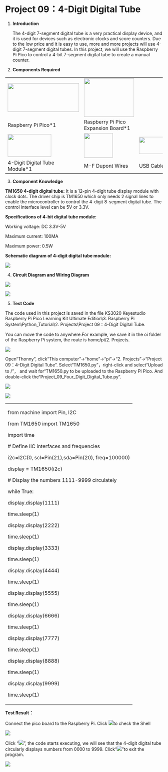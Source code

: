 # Project 09：4-Digit Digital Tube

1.  **Introduction**
    
    The 4-digit 7-segment digital tube is a very practical display
    device, and it is used for devices such as electronic clocks and
    score counters. Due to the low price and it is easy to use, more and
    more projects will use 4-digit 7-segment digital tubes. In this
    project, we will use the Raspberry Pi Pico to control a 4-bit
    7-segment digital tube to create a manual counter.

<!-- end list -->

2.  **Components Required**

<table>
<tbody>
<tr class="odd">
<td><img src="https://raw.githubusercontent.com/keyestudio/KS3020-KS3020F-Keyestudio-Raspberry-Pi-Pico-Ultimate-Starter-Kit-Raspberry-Pi/master/media/b18fe281156b29c44796f72222718d58.jpeg" style="width:2.37431in;height:0.94514in" /></td>
<td><img src="https://raw.githubusercontent.com/keyestudio/KS3020-KS3020F-Keyestudio-Raspberry-Pi-Pico-Ultimate-Starter-Kit-Raspberry-Pi/master/media/bbed91c0b45fcafc7e7163bfeabf68f9.png" style="width:1.67014in;height:1.28472in" /></td>
<td></td>
</tr>
<tr class="even">
<td>Raspberry Pi Pico*1</td>
<td>Raspberry Pi Pico Expansion Board*1</td>
<td></td>
</tr>
<tr class="odd">
<td><img src="https://raw.githubusercontent.com/keyestudio/KS3020-KS3020F-Keyestudio-Raspberry-Pi-Pico-Ultimate-Starter-Kit-Raspberry-Pi/master/media/f65653a12f286475b4365035aa12c7c0.png" style="width:1.45208in;height:0.74653in" /></td>
<td><img src="https://raw.githubusercontent.com/keyestudio/KS3020-KS3020F-Keyestudio-Raspberry-Pi-Pico-Ultimate-Starter-Kit-Raspberry-Pi/master/media/ece3c38dc9a9e6428b122481d6bb0d4d.png" style="width:0.9625in;height:0.81319in" /></td>
<td><img src="https://raw.githubusercontent.com/keyestudio/KS3020-KS3020F-Keyestudio-Raspberry-Pi-Pico-Ultimate-Starter-Kit-Raspberry-Pi/master/media/7dcbd02995be3c142b2f97df7f7c03ce.png" style="width:1.05903in;height:0.56667in" /></td>
</tr>
<tr class="even">
<td>4-Digit Digital Tube Module*1</td>
<td>M-F Dupont Wires</td>
<td>USB Cable*1</td>
</tr>
</tbody>
</table>

3.  **Component Knowledge**

**TM1650 4-digit digital tube:** It is a 12-pin 4-digit tube display
module with clock dots. The driver chip is TM1650 which only needs 2
signal lines to enable the microcontroller to control the 4-digit
8-segment digital tube. The control interface level can be 5V or 3.3V.

**Specifications of 4-bit digital tube module:**

Working voltage: DC 3.3V-5V

Maximum current: 100MA

Maximum power: 0.5W

**Schematic diagram of 4-digit digital tube module:**

![](/media/5f400887c90fc00098a3e77beca656ef.png)

4.  **Circuit Diagram and Wiring Diagram**

![](/media/80f5738cf821288fff6ba0aba11fc453.png)

![](/media/39b708e69b2fb10057b71fe2321584b2.png)

5.  **Test Code**

The code used in this project is saved in the file KS3020 Keyestudio
Raspberry Pi Pico Learning Kit Ultimate Edition\\3. Raspberry Pi
System\\Python\_Tutorial\\2. Projects\\Project 09：4-Digit Digital Tube.

You can move the code to anywhere.For example, we save it in the oi
folder of the Raspberry Pi system, the route is home/pi/2. Projects.

![](/media/ae27830403a2f741aa9b725e5324c215.png)

Open“Thonny”, click“This computer”→“home”→“pi”→“2. Projects”→“Project
09：4-Digit Digital Tube”. Select“TM1650.py”，right-click and
select“Upload to /”， and wait for“TM1650.py to be uploaded to the
Raspberry Pi Pico. And double-click
the“Project\_09\_Four\_Digit\_Digital\_Tube.py”.

![](/media/b6b6e85a9064a5b0bfcc601a07d6fede.png)

![](/media/026f71bc46b2210cda1d47d540466428.png)

<table>
<tbody>
<tr class="odd">
<td><p>from machine import Pin, I2C</p>
<p>from TM1650 import TM1650</p>
<p>import time</p>
<p># Define IIC interfaces and frequencies</p>
<p>i2c=I2C(0, scl=Pin(21),sda=Pin(20), freq=100000)</p>
<p>display = TM1650(i2c)</p>
<p># Display the numbers 1111-9999 circulately</p>
<p>while True:</p>
<p>display.display(1111)</p>
<p>time.sleep(1)</p>
<p>display.display(2222)</p>
<p>time.sleep(1)</p>
<p>display.display(3333)</p>
<p>time.sleep(1)</p>
<p>display.display(4444)</p>
<p>time.sleep(1)</p>
<p>display.display(5555)</p>
<p>time.sleep(1)</p>
<p>display.display(6666)</p>
<p>time.sleep(1)</p>
<p>display.display(7777)</p>
<p>time.sleep(1)</p>
<p>display.display(8888)</p>
<p>time.sleep(1)</p>
<p>display.display(9999)</p>
<p>time.sleep(1)</p></td>
</tr>
</tbody>
</table>

**Test Result：**

Connect the pico board to the Raspberry Pi. Click
![](/media/32e03e9d4211e9ef97c1d2b18f05c902.png)to check the Shell

![](/media/775183cf9ecb501ac6775a88ecc57422.png)

Click “![](/media/bb4d9305714a178069d277b20e0934b7.png)”, the code starts executing, we will see
that the 4-digit digital tube circularly displays numbers from 0000 to
9999. Click“![](/media/ec00367ea605788eab454cd176b94c7b.png)”to exit the program.

![](/media/0795b62b6194c8296eb4a0b570083df3.png)
